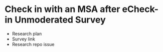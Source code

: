 # Check in with an MSA after eCheck-in Unmoderated Survey

- Research plan
- Survey link
- Research repo issue
